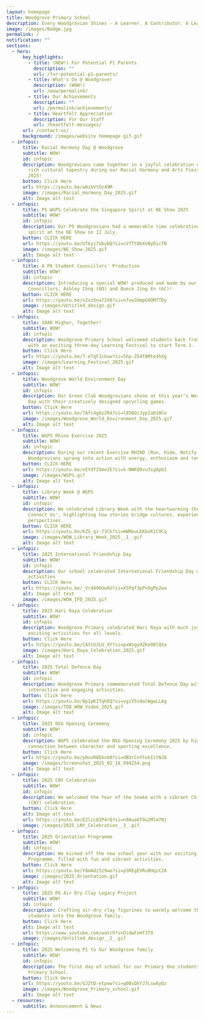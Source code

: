 ```yaml
---
layout: homepage
title: Woodgrove Primary School
description: Every Woodgrovian Shines - A Learner. A Contributor. A Leader with Character.
image: /images/Badge.jpg
permalink: /
notification: ""
sections:
  - hero:
      key_highlights:
        - title: (NEW!) For Potential P1 Parents
          description: ""
          url: /for-potential-p1-parents/
        - title: What's On @ Woodgrove!
          description: (WOW!)
          url: /wow/permalink/
        - title: Our Achievements
          description: ""
          url: /permalink/achievements/
        - title: Heartfelt Appreciation
          description: For Our Staff
          url: /heartfelt-messages/
      url: /contact-us/
      background: /images/website homepage gif.gif
  - infopic:
      title: Racial Harmony Day @ Woodgrove
      subtitle: WOW!
      id: infopic
      description: Woodgrovians came together in a joyful celebration of Singapore’s
        rich cultural tapestry during our Racial Harmony and Arts Fiesta Week
        2025!
      button: Click Here
      url: https://youtu.be/w8zbVtOz49M
      image: /images/Racial_Harmony_Day_2025.gif
      alt: Image alt text
  - infopic:
      title: P5 WGPS Celebrate the Singapore Spirit at NE Show 2025
      subtitle: WOW!
      id: infopic
      description: Our P5 Woodgrovians had a memorable time celebrating the Singapore
        spirit at the NE Show on 12 July.
      button: CLICK HERE
      url: https://youtu.be/UTkyj7UbybQ?si=cVfTtQkXvNyDicTN
      image: /images/NE_Show_2025.gif
      alt: Image alt text
  - infopic:
      title: A P6 Student Councillors' Production
      subtitle: WOW!
      id: infopic
      description: Introducing a special WOW! produced and made by our P6 Student
        Councillors, Ashley Chng (6D) and Queck Jing En (6C)!
      button: CLICK HERE
      url: https://youtu.be/x2xz5na72V8?si=nfvw3UmpG9OM7TDy
      image: /images/Untitled_design.gif
      alt: Image alt text
  - infopic:
      title: SOAR Higher, Together!
      subtitle: WOW!
      id: infopic
      description: Woodgrove Primary School welcomed students back from June break
        with an exciting three-day Learning Festival to start Term 3.
      button: Click Here
      url: https://youtu.be/7-eTqFJcbuw?si=5hp-Z54fAMte4hXg
      image: /images/Learning_Festival_2025.gif
      alt: Image alt text
  - infopic:
      title: Woodgrove World Environment Day
      subtitle: WOW!
      id: infopic
      description: Our Green Club Woodgrovians shone at this year’s World Environment
        Day with their creatively designed upcycling games.
      button: Click Here
      url: https://youtu.be/7Afc4g6z2R4?si=l85QQiJypIaO10Ce
      image: /images/Woodgrove_World_Environment_Day_2025.gif
      alt: Image alt text
  - infopic:
      title: WGPS Rhino Exercise 2025
      subtitle: WOW!
      id: infopic
      description: During our recent Exercise RHINO (Run, Hide, Notify Others), our
        Woodgrovians sprang into action with energy, enthusiasm and tenacity!
      button: CLICK HERE
      url: https://youtu.be/eEYdf25mo2E?si=k-NWKQ9vu3igApbI
      image: /images/WGPS.gif
      alt: Image alt text
  - infopic:
      title: Library Week @ WGPS
      subtitle: WOW!
      id: infopic
      description: We celebrated Library Week with the heartwarming theme 'Stories
        Connect Us', highlighting how stories bridge cultures, experiences and
        perspectives.
      button: CLICK HERE
      url: https://youtu.be/KZS_qz-73Ck?si=mWMouLEKGvK1C9Cq
      image: /images/WOW_Library_Week_2025__1_.gif
      alt: Image alt text
  - infopic:
      title: 2025 International Friendship Day
      subtitle: WOW!
      id: infopic
      description: Our school celebrated International Friendship Day with vibrant
        activities
      button: CLICK Here
      url: https://youtu.be/_Vrd496Uw6U?si=X5Pqf3pPvOgPp2wa
      alt: Image alt text
      image: /images/WOW_IFD_2025.gif
  - infopic:
      title: 2025 Hari Raya Celebration
      subtitle: WOW!
      id: infopic
      description: Woodgrove Primary celebrated Hari Raya with much joy, featuring
        exciting activities for all levels.
      button: Click Here
      url: https://youtu.be/CAtCUJLU_XY?si=pxWsgydZKe00lQXa
      image: /images/Hari_Raya_Celebration_2025.gif
      alt: Image alt text
  - infopic:
      title: 2025 Total Defence Day
      subtitle: WOW!
      id: infopic
      description: Woodgrove Primary commemorated Total Defence Day with a myriad of
        interactive and engaging activities.
      button: Click here
      url: https://youtu.be/Bp1pKITqhEQ?si=vgiV5s9alWgwLLAg
      image: /images/TDD_WOW_Video_2025.gif
      alt: Image alt text
  - infopic:
      title: 2025 NSG Opening Ceremony
      subtitle: WOW!
      id: infopic
      description: WGPS celebrated the NSG Opening Ceremony 2025 by highlighting the
        connection between character and sporting excellence.
      button: Click Here
      url: https://youtu.be/pOuvR0Eksk0?si=dBXrCnYFokIitNJ8
      image: /images/Screenshot_2025_02_18_094254.png
      alt: Image alt text
  - infopic:
      title: 2025 CNY Celebration
      subtitle: WOW!
      id: infopic
      description: We welcomed the Year of the Snake with a vibrant Chinese New Year
        (CNY) celebration.
      button: Click Here
      alt: Image alt text
      url: https://youtu.be/EZlcLQ1P4rQ?si=n9Aua6T9u2Mlm7Nj
      image: /images/2025_LNY_Celebration__3_.gif
  - infopic:
      title: 2025 Orientation Programme
      subtitle: WOW!
      id: infopic
      description: We kicked off the new school year with our exciting Orientation
        Programme, filled with fun and vibrant activities.
      button: Click Here
      url: https://youtu.be/Y6mAdzIz9wo?si=pSREgEVRuBHqzC2A
      image: /images/2025_Orientation.gif
      alt: Image alt text
  - infopic:
      title: 2025 P6 Air Dry Clay Legacy Project
      subtitle: WOW!
      id: infopic
      description: Crafting air-dry clay figurines to warmly welcome the 2024 P1
        students into the Woodgrove family.
      button: Click Here
      alt: Image alt text
      url: https://www.youtube.com/watch?v=DidwFxHf3T0
      image: /images/Untitled_design__2_.gif
  - infopic:
      title: 2025 Welcoming P1 to Our Woodgrove family
      subtitle: WOW!
      id: infopic
      description: The first day of school for our Primary One students at Woodgrove
        Primary School.
      button: Click Here
      url: https://youtu.be/GJZtD-etpow?si=q0BsQkYJ7LswAyQz
      image: /images/Woodgrove_Primary_school.gif
      alt: Image alt text
  - resources:
      subtitle: Announcement & News
---
```

